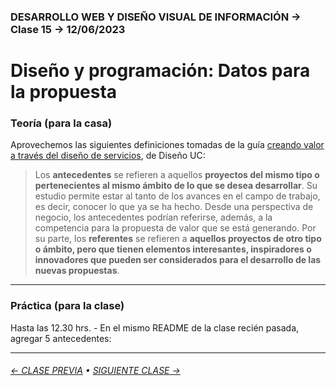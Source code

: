 ### DESARROLLO WEB Y DISEÑO VISUAL DE INFORMACIÓN → Clase 15 → 12/06/2023

# Diseño y programación: Datos para la propuesta

### Teoría (para la casa)

Aprovechemos las siguientes definiciones tomadas de la guía [creando valor a través del diseño de servicios](https://www.academia.edu/43088923/Creando_valor_a_traves_del_Diseno_de_Servicios_DSUC), de Diseño UC:

> Los **antecedentes** se refieren a aquellos **proyectos del mismo tipo o pertenecientes al mismo ámbito de lo que se desea desarrollar**. Su estudio permite estar al tanto de los avances en el campo de trabajo, es decir, conocer lo que ya se ha hecho. Desde una perspectiva de negocio, los antecedentes podrían referirse, además, a la competencia para la propuesta de valor que se está generando. Por su parte, los **referentes** se refieren a **aquellos proyectos de otro tipo o ámbito, pero que tienen elementos interesantes, inspiradores o innovadores que pueden ser considerados para el desarrollo de las nuevas propuestas**.

- - - - - - - - - - - - - - 

### Práctica (para la clase)

Hasta las 12.30 hrs. - En el mismo README de la clase recién pasada, agregar 5 antecedentes:



- - - - - - - 

###### [← CLASE PREVIA](https://github.com/profesorfaco/dno097-2024/tree/main/clase-14) • [SIGUIENTE CLASE →](https://github.com/profesorfaco/dno097-2024/tree/main/clase-16)
